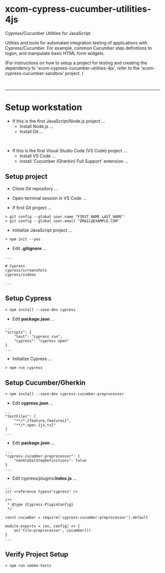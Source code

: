 # xcom-cypress-cucumber-utilities-4js

Cypress/Cucumber Utilities for JavaScript

Utilties and tools for automated integration testing of applications with Cypress/Cucumber.  For example, common Cucumber step definitions to logon, and manipulate basic HTML form widgets.

(For instructions on how to setup a project for testing and creating the dependency to 'xcom-cypress-cucumber-utilities-4js', refer to the 'xcom-cypress-cucumber-sandbox' project. )

<br/>

---

# Setup workstation

* If this is the first JavaScript/Node.js project ...
    * Install Node.js ...
    * Install Git ...

<br>

* If this is the first Visual Studio Code (VS Code) project ...
    * Install VS Code ...
    * install 'Cucumber (Gherkin) Full Support' extension ...


## Setup project

* Clone Git repository ...

* Open terminal session in VS Code ...

* If first Git project ...

```
> git config --global user.name "FIRST_NAME LAST_NAME"
> git config --global user.email "EMAIL@EXAMPLE.COM"
```

* Initialize JavaScript project ...

```
> npm init --yes
```

* Edit **.gitignore** ...

```
...

# Cypress
cypress/screenshots
cypress/videos

...
```


## Setup Cypress

```
> npm install --save-dev cypress
```

* Edit **package.json** ...

```
...
"scripts": {
    "test": "cypress run",
    "cypress": "cypress open"
}
...
```

* Initialize Cypress ...
```
> npm run cypress
```

## Setup Cucumber/Gherkin

```
> npm install --save-dev cypress-cucumber-preprocessor
```

* Edit **cypress.json** ...

```
...
"testFiles": [
    "**/*.{feature,features}",
    "**/*.spec.{js,ts}"
]
...
```

* Edit **package.json** ...

```
...
"cypress-cucumber-preprocessor": {
    "nonGlobalStepDefinitions": false
}
...
```

* Edit cypress/plugins/**index.js** ...

```
...
/// <reference types="cypress" />

/**
 * @type {Cypress.PluginConfig}
 */

const cucumber = require('cypress-cucumber-preprocessor').default

module.exports = (on, config) => {
    on('file:preprocessor', cucumber())
}
...
```



## Verify Project Setup

```
> npm run smoke-tests
```
